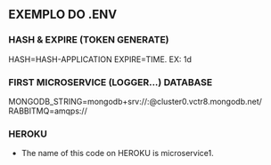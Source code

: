 

## EXEMPLO DO .ENV

### HASH & EXPIRE (TOKEN GENERATE)

HASH=HASH-APPLICATION
EXPIRE=TIME. EX: 1d

### FIRST MICROSERVICE (LOGGER...) DATABASE

MONGODB_STRING=mongodb+srv://</user>:</password>@cluster0.vctr8.mongodb.net/</database-name>
RABBITMQ=amqps://</URL>

### HEROKU

  - The name of this code on HEROKU is microservice1.
